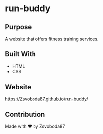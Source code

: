 # run-buddy

## Purpose
A website that offers fitness training services.

## Built With
* HTML
* CSS

## Website
 https://Zsvoboda87.github.io/run-buddy/

## Contribution
Made with ❤️ by Zsvoboda87
